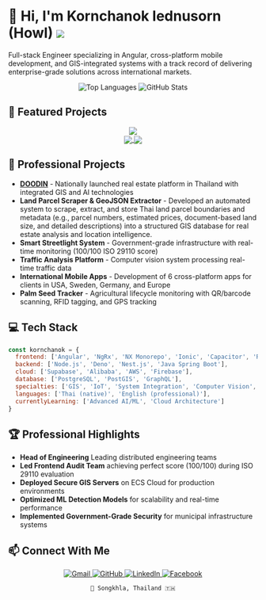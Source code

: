 # 👋 Hi, I'm Kornchanok Iednusorn (Howl) ![](https://komarev.com/ghpvc/?username=HKornchanok)

Full-stack Engineer specializing in Angular, cross-platform mobile development, and GIS-integrated systems with a track record of delivering enterprise-grade solutions across international markets.

<div align="center">
  <img src="https://github-readme-stats-chi-one-49.vercel.app/api/top-langs/?username=HKornchanok&hide=MDX,HTML,SCSS&layout=compact" alt="Top Languages" />
  <img src="https://github-readme-stats-chi-one-49.vercel.app/api?username=HKornchanok&show_icons=true" alt="GitHub Stats" />
</div>

## 🚀 Featured Projects
<div align="center"> 
  <img align="center" src="https://github.com/HKornchanok/HKornchanok/blob/6f216d0333a4d864dbfd74eb039d4637090993f2/lv_0_20250513140526.gif" /> 
</div> 
<div align="center"> 
  <a href="https://github.com/HKornchanok/angular-vertex-firebase"> 
    <img align="center" src="https://github-readme-stats-chi-one-49.vercel.app/api/pin/?username=HKornchanok&repo=angular-vertex-firebase" /> 
  </a>
  <a href="https://github.com/HKornchanok/ChangeSolver-DP-BFS"> <img align="center" src="https://github-readme-stats-chi-one-49.vercel.app/api/pin/?username=HKornchanok&repo=ChangeSolver-DP-BFS" /> </a> </div>
</div>

## 💼 Professional Projects

- **[DOODIN](https://doodin.hbolte.com)** - Nationally launched real estate platform in Thailand with integrated GIS and AI technologies
- **Land Parcel Scraper & GeoJSON Extractor** - Developed an automated system to scrape, extract, and store Thai land parcel boundaries and metadata (e.g., parcel numbers, estimated prices, document-based land size, and detailed descriptions) into a structured GIS database for real estate analysis and location intelligence.
- **Smart Streetlight System** - Government-grade infrastructure with real-time monitoring (100/100 ISO 29110 score)
- **Traffic Analysis Platform** - Computer vision system processing real-time traffic data 
- **International Mobile Apps** - Development of 6 cross-platform apps for clients in USA, Sweden, Germany, and Europe
- **Palm Seed Tracker** - Agricultural lifecycle monitoring with QR/barcode scanning, RFID tagging, and GPS tracking

## 💻 Tech Stack

```javascript
const kornchanok = {
  frontend: ['Angular', 'NgRx', 'NX Monorepo', 'Ionic', 'Capacitor', 'React', 'React Native', 'Next.js', 'Flutter', 'Swift', 'Kotlin'],
  backend: ['Node.js', 'Deno', 'Nest.js', 'Java Spring Boot'],
  cloud: ['Supabase', 'Alibaba', 'AWS', 'Firebase'],
  database: ['PostgreSQL', 'PostGIS', 'GraphQL'],
  specialties: ['GIS', 'IoT', 'System Integration', 'Computer Vision', 'Machine Learning'],
  languages: ['Thai (native)', 'English (professional)'],
  currentlyLearning: ['Advanced AI/ML', 'Cloud Architecture']
}
```

## 🏆 Professional Highlights

- **Head of Engineering** Leading distributed engineering teams
- **Led Frontend Audit Team** achieving perfect score (100/100) during ISO 29110 evaluation
- **Deployed Secure GIS Servers** on ECS Cloud for production environments
- **Optimized ML Detection Models** for scalability and real-time performance
- **Implemented Government-Grade Security** for municipal infrastructure systems

## 📫 Connect With Me

<div align="center">
  <a href="mailto:howl@kornchanok.dev">
    <img alt="Gmail" src="https://img.shields.io/badge/Gmail-D14836?style=for-the-badge&logo=gmail&logoColor=white" />
  </a>
  <a href="https://github.com/HKornchanok">
    <img alt="GitHub" src="https://img.shields.io/badge/github-%23121011.svg?style=for-the-badge&logo=github&logoColor=white" />
  </a>
  <a href="https://www.linkedin.com/in/kornchanok-iednusorn-435a8a2a0/">
    <img alt="LinkedIn" src="https://img.shields.io/badge/linkedin-%230077B5.svg?style=for-the-badge&logo=linkedin&logoColor=white" />
  </a>
  <a href="https://www.facebook.com/howl.kornchanok.77/">
    <img alt="Facebook" src="https://img.shields.io/badge/Facebook-%231877F2.svg?style=for-the-badge&logo=Facebook&logoColor=white" />
  </a>
</div>

<div align="center">
  
```
📍 Songkhla, Thailand 🇹🇭
```

